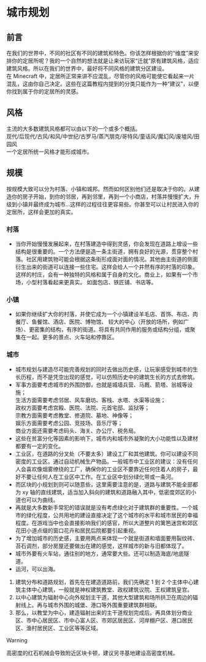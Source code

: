 <!-- community/creation/3001 -->

# 城市规划

## 前言

在我们的世界中，不同的社区有不同的建筑和特色。你该怎样根据你的“维度”来安排你的定居所呢？我的一个自然的想法就是让来访玩家“迁就”原有建筑风格，适应建筑风格。所以在我们的世界中，最好将不同风格的建筑分区建设。</br>
在 Minecraft 中，定居所正常来讲不应混乱，尽管你的风格可能使它看起来一片混乱，这由你自己决定。这些在这篇教程内提到的分类只能作为一种“建议”，以便你找到属于你的定居所的灵感。

## 风格

主流的大多数建筑风格都可以由以下的一个或多个概括。</br>
现代/后现代/古风/和风/中世纪/古罗马/蒸汽朋克/哥特风/童话风/魔幻风/废墟风/田园风</br>
一个定居所统一风格才能形成城市。

## 规模

按规模大致可以分为村落、小镇和城邦。然而如何区别他们还是取决于你的。从建造你的房子开始，到你的邻居，再到邻里，再到一个小商店，村落并慢慢扩大，升级到小镇并最终成为城市…这样的过程往往更容易些。你甚至可以让村民进入你的定居所，这样会更加的真实。

### 村落

- 当你开始慢慢发展起来，在村落建造中得到灵感，你会发现在道路上增设一些结构是很重要的。一个方法便是造一条主街道，拥有良好的光源，贯穿整个村落。社区用建筑物可能会根据这条街形成面对面的情况。其他由主街道的侧面衍生出来的街道可以连接一些住宅。这样会给人一个井然有序的村落的印象。这样的村庄，会有一种独特的风格和属于自身的文化。商业上，如果有一个市场，小型村落看起来更真实。 如面包店、铁匠铺、书店等。

### 小镇

- 如果你继续扩大你的村落，并使它成为一个小镇建设羊毛店、首饰、布店、肉餐厅、鱼餐馆、酒店、医院、博物馆、 较大的中心（开放的场所，例如广场）、更密集的结构，有序的街道。将具有共同作用的服务或结构分组，或聚集在一起。更多的景点、火车站和停靠区。

### 城市

- 城市规划与建造尽可能完善规划的同时去做出历史感，让玩家感受到城市的生长历程，而不是凭空出现的感觉，可以仿照历史中的建筑生长的方式去修筑。
- 军事方面要考虑城市的外围防御，也就是城墙兵营、马厩、箭塔、翁城等设施；</br>
  生活方面需要考虑邻居、风车磨坊、客栈、水塔、水渠等设施；</br>
  政权方面要考虑宫殿、医院、法院、元首宅邸、监狱等；</br>
  宗教方面需要考虑教堂、修道院、墓地、神像等；</br>
  娱乐方面需要考虑公园、竞技场、音乐厅等；</br>
  商业方面还需要考虑码头、海关、办公厅、税务局。
- 这些在贫富分化等因素的影响下，城市内和城市外凝聚的大小功能性以及建材都要有一定的变化。
- 工业区，在道路的分叉处（不要太多）建设工厂和其他建筑。你可以建设不同密度的工业区。通过自动机械生产物品。一般城市中工业区的建议：没有任何人会喜欢像烟雾缭绕的工厂，确保你的工业区不要靠近任何住着人的房子，最好不要让任何人在工业区中工作。在工业区中划分绿化带或一条河。
- 而区块的小规划到则可以随意些，这里需要注意的是，道路与建筑不能全部都为 xy 轴的直线建筑，适当加入斜向的建筑和道路融入其中，低密度郊区的小道也可以为曲线。
- 再就是大多数新手常犯的错误就是没有考虑绿化对于建筑群的重要性。一个城市的绿化程度，公共用地的建设直接决定了这个城市的水平和城市居民的幸福程度。在游戏当中也会直接影响我们的感官，所以大道整片的篱笆迷宫和郊区花田小道点缀的窗口花卉和居民后院都要引起重视。
- 为了增加城市的历史感，主要用两点来体现一个就是街道和墙面要用裂纹砖、苔石调剂，部分房屋还要做出在建的感觉，这样城市的新与旧都体现了。
- 城市外要有火车站，通往别的地方，通常要大些。还可以制造海底/地底隧道。
- 运河，可以出海。

1. 建筑分布和道路规划，首先在在建造道路前，我们先确定 1 到 2 个主体中心建筑主体中心建筑，一般就是神权建筑教堂、政权建筑议院、王权建筑皇宫。
2. 以中心建筑为辐射中心向外规划主干道，其他大型建筑和场所拱卫在周边的辐射线上。再与城市外围的城堡、港口等外围重要建筑群相联。
3. 那么，以教堂为中心，建造辐射出来的主干道规划完成后。再具体划分商业区、市中心居民区、市中心富人区、市郊区居民区、河岸棚户区、港口居民区、渔村居民区、工业区等等区域。

> [!WARNING]
> 高密度的红石机械会导致附近区块卡顿，建议另寻基地建设高密度机械。
